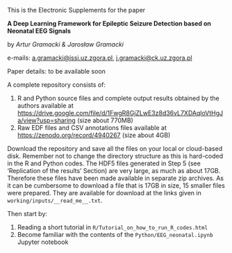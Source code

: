 This is the Electronic Supplements for the paper

**A Deep Learning Framework for Epileptic Seizure Detection based on Neonatal EEG Signals**

by *Artur Gramacki & Jarosław Gramacki*

e-mails:  a.gramacki@issi.uz.zgora.pl, j.gramacki@ck.uz.zgora.pl

Paper details: to be available soon

A complete repository consists of:
1. R and Python source files and complete output results obtained by the authors available at https://drive.google.com/file/d/1FwgR8GjZLwE3z8d36vL7XDAqloVtHgJa/view?usp=sharing (size about 770MB)
2. Raw EDF files and CSV annotations files available at https://zenodo.org/record/4940267 (size about 4GB)

Download the repository and save all the files on your local or cloud-based disk. Remember not to change the directory structure as this is hard-coded in the R and Python codes. The HDF5 files generated in Step 5 (see ‘Replication of the results’ Section) are very large, as much as about 17GB. Therefore these files have been made available in separate zip archives. As it can be cumbersome to download a file that is 17GB in size, 15 smaller files were prepared. They are available for download at the links given in `working/inputs/__read_me__.txt`.

Then start by:
1. Reading a short tutorial in `R/Tutorial_on_how_to_run_R_codes.html`
2. Become familiar with the contents of the `Python/EEG_neonatal.ipynb` Jupyter notebook

